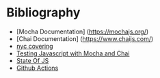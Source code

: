 # Bibliography

- [Mocha Documentation] (https://mochajs.org/) 
- [Chai Documentation] (https://www.chaijs.com/)
- [nyc covering](https://github.com/istanbuljs/nyc)
- [Testing Javascript with Mocha and Chai](https://www.paradigmadigital.com/dev/testeando-javascript-mocha-chai/)
- [State Of JS](https://stateofjs.com/)
- [Github Actions](https://docs.github.com/es/actions)